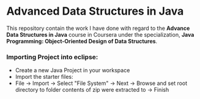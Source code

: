# Advanced Data Structures in Java
This repository contain the work I have done with regard to the **Advance Data Structures in Java** course in Coursera under the specialization, **Java Programming: Object-Oriented Design of Data Structures**. 

### Importing Project into eclipse:
- Create a new Java Project in your workspace
- Import the starter files:
- File -> Import -> Select "File System" -> Next -> Browse and set root directory to folder contents of zip were extracted to -> Finish

